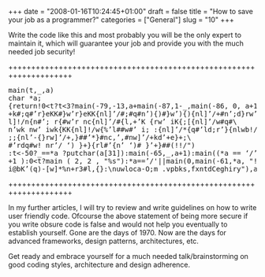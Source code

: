 +++
date = "2008-01-16T10:24:45+01:00"
draft = false
title = "How to save your job as a programmer?"
categories = ["General"]
slug = "10"
+++

Write the code like this and most probably you will be the only expert to maintain it, which will guarantee your job and provide you with the much needed job security!

++++++++++++++++++++++++++++++++++++++++++++++++++++++++++++++++++++
<pre lang="c">
main(t,_,a)
char *a;
{return!0&lt;t?t&lt;3?main(-79,-13,a+main(-87,1-_,main(-86, 0, a+1 )+a)):1,t&lt;_?main(t+1, _, a ):3,main ( -94, -27+t, a)&amp;&amp;t == 2 ?_&lt;13 ?main ( 2, _+1, "%s %d %d\n" ):9:16:t&lt;0?t&lt;-72?main(_,t,"@n’+,#’/*{}w+/w#cdnr/+,{}r/*de}+,/*{*+,/w{%+,/w#q#n+,/#{l,+,/n{n+\,/+#n+,/#;#q#n+,/+k#;*+,/’r :’d*’3,}{w+K w’K:’+}e#’;dq#’l q#’+d’K#!/\
+k#;q#’r}eKK#}w’r}eKK{nl]’/#;#q#n’){)#}w’){){nl]’/+#n’;d}rw’ i;# ){n\
l]!/n{n#’; r{#w’r nc{nl]’/#{l,+’K {rw’ iK{;[{nl]’/w#q#\
n’wk nw’ iwk{KK{nl]!/w{%’l##w#’ i; :{nl]’/*{q#’ld;r’}{nlwb!/*de}’c \
;;{nl’-{}rw]’/+,}##’*}#nc,’,#nw]’/+kd’+e}+;\
#’rdq#w! nr’/ ‘) }+}{rl#’{n’ ‘)# }’+}##(!!/")
:t&lt;-50?_==*a ?putchar(a[31]):main(-65,_,a+1):main((*a == ‘/’)+t,_,a\
+1 ):0&lt;t?main ( 2, 2 , "%s"):*a==’/'||main(0,main(-61,*a, "!ek;dc \
i@bK’(q)-[w]*%n+r3#l,{}:\nuwloca-O;m .vpbks,fxntdCeghiry"),a+1);}
</pre>
++++++++++++++++++++++++++++++++++++++++++++++++++++++++++++++++++++

In my further articles, I will try to review and write guidelines on how to write user friendly code. Ofcourse the above statement of being more secure if you write obsure code is false and would not help you eventually to establish yourself. Gone are the days of 1970. Now are the days for advanced frameworks, design patterns, architectures, etc.

Get ready and embrace yourself for a much needed talk/brainstorming on good coding styles, architecture and design adherence.
